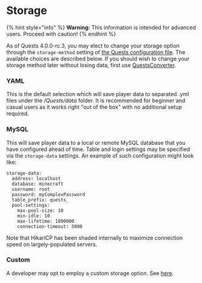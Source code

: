 # Storage

{% hint style="info" %}
**Warning:** This information is intended for advanced users. Proceed with caution!
{% endhint %}

As of Quests 4.0.0-rc.3, you may elect to change your storage option through the `storage-method` setting of [the Quests configuration file](https://pikamug.gitbook.io/quests/setup/configuration#config.yml). The available choices are described below. If you should wish to change your storage method later without losing data, first use [QuestsConverter](https://github.com/PikaMug/QuestsConverter).

### YAML

This is the default selection which will save player data to separated .yml files under the _/Quests/data_ folder. It is recommended for beginner and casual users as it works right "out of the box" with no additional setup required.

### MySQL

This will save player data to a local or remote MySQL database that you have configured ahead of time. Table and login settings may be specified via the `storage-data` settings. An example of such configuration might look like:

```
storage-data:
  address: localhost
  database: minecraft
  username: root
  password: myComplexPassword
  table_prefix: quests_
  pool-settings:
    max-pool-size: 10
    min-idle: 10
    max-lifetime: 1800000
    connection-timeout: 5000
```

Note that HikariCP has been shaded internally to maximize connection speed on largely-populated servers.

### Custom

A developer may opt to employ a custom storage option. See [here](https://github.com/PikaMug/Quests/tree/master/main/src/main/java/me/blackvein/quests/storage/implementation/custom).
